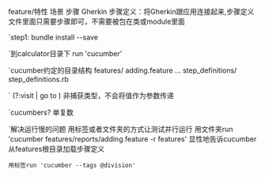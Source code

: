 feature/特性
场景
步骤
Gherkin
步骤定义：将Gherkin跟应用连接起来,步骤定义文件里面只需要步骤即可，不需要被包在类或module里面

`step1: bundle install --save

`到calculator目录下
    run 'cucumber'

`cucumber约定的目录结构
    features/
      adding.feature
      ...
      step_definitions/
        step_definitions.rb

` (?:visit | go to )
    非捕获类型，不会将值作为参数传递

`cucumbers?  单复数

`解决运行慢的问题
    用标签或者文件夹的方式让测试并行运行
    用文件夹run 'cucumber features/reports/adding.feature -r features'
    显性地告诉cucumber从features根目录加载步骤定义

    用标签run 'cucumber --tags @division'